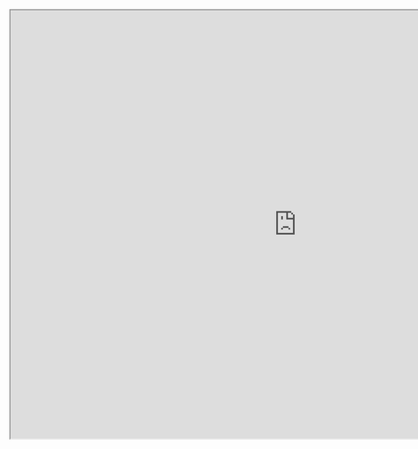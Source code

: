<html>
  <head>
  </head>
  <body>
    <iframe src="https://public.tableau.com/views/gif_16182940609810/sheet0_1?:showVizHome=no&amp;:embed=true&:display_count=y" width="1024" height="768"></iframe>
  </body>
</html>
